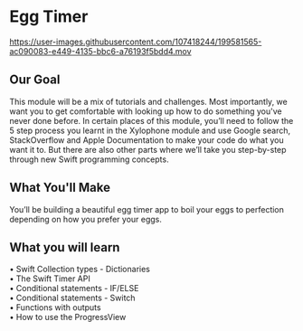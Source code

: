 # Egg Timer

https://user-images.githubusercontent.com/107418244/199581565-ac090083-e449-4135-bbc6-a76193f5bdd4.mov

## Our Goal
This module will be a mix of tutorials and challenges. Most importantly, we want you to get comfortable with looking up how to do something you've never done before. In certain places of this module, you’ll need to follow the 5 step process you learnt in the Xylophone module and use Google search, StackOverflow and Apple Documentation to make your code do what you want it to. But there are also other parts where we’ll take you step-by-step through new Swift programming concepts.

## What You'll Make
You’ll be building a beautiful egg timer app to boil your eggs to perfection depending on how you prefer your eggs.

## What you will learn
• Swift Collection types - Dictionaries  
• The Swift Timer API  
• Conditional statements - IF/ELSE  
• Conditional statements - Switch  
• Functions with outputs  
• How to use the ProgressView  
